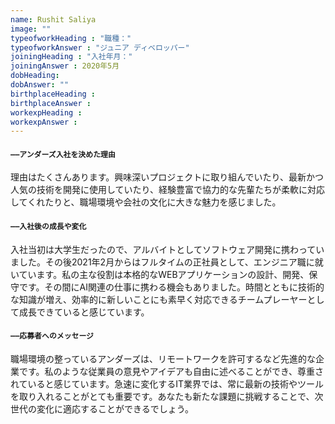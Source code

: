```yaml
---
name: Rushit Saliya
image: ""
typeofworkHeading : "職種："
typeofworkAnswer : "ジュニア ディベロッパー"
joiningHeading : "入社年月："
joiningAnswer : 2020年5月   
dobHeading: 
dobAnswer: ""
birthplaceHeading :
birthplaceAnswer : 
workexpHeading :
workexpAnswer :
---
```


#### `――アンダーズ入社を決めた理由`

理由はたくさんあります。興味深いプロジェクトに取り組んでいたり、最新かつ人気の技術を開発に使用していたり、経験豊富で協力的な先輩たちが柔軟に対応してくれたりと、職場環境や会社の文化に大きな魅力を感じました。 

#### `――入社後の成長や変化`

入社当初は大学生だったので、アルバイトとしてソフトウェア開発に携わっていました。その後2021年2月からはフルタイムの正社員として、エンジニア職に就いています。私の主な役割は本格的なWEBアプリケーションの設計、開発、保守です。その間にAI関連の仕事に携わる機会もありました。時間とともに技術的な知識が増え、効率的に新しいことにも素早く対応できるチームプレーヤーとして成長できていると感じています。

#### `――応募者へのメッセージ`

職場環境の整っているアンダーズは、リモートワークを許可するなど先進的な企業です。私のような従業員の意見やアイデアも自由に述べることができ、尊重されていると感じています。急速に変化するIT業界では、常に最新の技術やツールを取り入れることがとても重要です。あなたも新たな課題に挑戦することで、次世代の変化に適応することができるでしょう。
